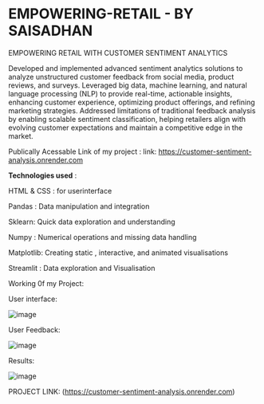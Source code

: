 # EMPOWERING-RETAIL - BY SAISADHAN
EMPOWERING RETAIL WITH  CUSTOMER SENTIMENT ANALYTICS 

Developed and implemented advanced sentiment analytics solutions to analyze unstructured customer feedback from social media, product reviews, and surveys. Leveraged big data, machine learning, and natural language processing (NLP) to provide real-time, actionable insights, enhancing customer experience, optimizing product offerings, and refining marketing strategies. Addressed limitations of traditional feedback analysis by enabling scalable sentiment classification, helping retailers align with evolving customer expectations and maintain a competitive edge in the market.

Publically Acessable Link of my project :
link: https://customer-sentiment-analysis.onrender.com

**Technologies used** :

HTML & CSS :     for userinterface

Pandas :         Data manipulation and integration 

Sklearn:         Quick data exploration and understanding 

Numpy :          Numerical operations and missing data handling

Matplotlib:      Creating static , interactive, and animated visualisations 

Streamlit :      Data exploration and Visualisation

Working 0f my Project:

User interface:

![image](https://github.com/user-attachments/assets/30c23552-0129-4002-92e4-9aeb50b2c589)

User Feedback:

![image](https://github.com/user-attachments/assets/f277d3b3-8fcb-416d-8e3e-86a8d0329cc6)

Results:

![image](https://github.com/user-attachments/assets/e9b0b5cc-d002-470f-b85a-eda27e782797)

PROJECT LINK:
(https://customer-sentiment-analysis.onrender.com)
